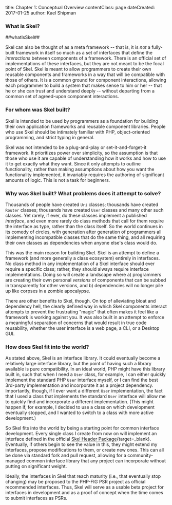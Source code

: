 title: Chapter 1: Conceptual Overview
contentClass: page
dateCreated: 2017-01-25
author: Kael Shipman

### What is Skel?

##whatIsSkel##

Skel can also be thought of as a meta framework -- that is, it is *not* a fully-built framework in itself so much as a set of interfaces that define the *interactions* between components of a framework. There is an official set of implementations of these interfaces, but they are not meant to be the focal point of Skel. Skel is meant to allow programmers to create their own reusable components and frameworks in a way that will be compatible with those of others. It is a common ground for component interactions, allowing each programmer to build a system that makes sense to him or her -- that he or she can trust and understand deeply -- without departing from a common set of agreed-upon component interactions.

### For whom was Skel built?

Skel is intended to be used by programmers as a foundation for building their own application frameworks and reusable component libraries. People who use Skel should be intimately familiar with PHP, object-oriented programming, and strict typing in general.

Skel was not intended to be a plug-and-play or set-it-and-forget-it framework. It prioritizes power over simplicity, so the assumption is that those who use it are capable of understanding how it works and how to use it to get exactly what they want. Since it only attempts to outline functionality, rather than making assumptions about how you want the functionality implemented, it invariably requires the authoring of significant amounts of logic. This is not a task for beginners.

### Why was Skel built? What problems does it attempt to solve?

Thousands of people have created `Uri` classes; thousands have created `Router` classes; thousands have created `User` classes and many other such classes. Yet rarely, if ever, do these classes implement a published *interface*, and even more rarely do class methods that call for them require the interface as type, rather than the class itself. So the world continues in its comedy of circles, with generation after generation of programmers all implementing incompatible classes that do the same thing, and all requiring their own classes as dependencies when anyone else's class would do.

This was the main reason for building Skel. Skel is an attempt to define a framework (and more generally a class ecosystem) entirely in interfaces. No class method in any implementation of a Skel interface should ever require a specific class; rather, they should always require interface implementations. Doing so will create a landscape where a) programmers are creating their own personal *versions* of components that can be subbed in transparently for other versions, and b) dependencies will no longer pile up like corpses in a zombie apocalypse.

There are other benefits to Skel, though. On top of alleviating bloat and dependency hell, the clearly defined way in which Skel components interact attempts to prevent the frustrating "magic" that often makes it feel like a framework is working against you. It was also built in an attempt to enforce a meaningful separation of concerns that would result in true code reusability, whether the user interface is a web page, a CLI, or a Desktop GUI.

### How does Skel fit into the world?

As stated above, Skel is an interface library. It could eventually become a relatively large interface library, but the point of having such a library available is pure compatibility. In an ideal world, PHP might have this library built in, such that when I need a `User` class, for example, I can either quickly implement the standard PHP `User` interface myself, or I can find the best 3rd-party implementation and incorporate it as a project dependency. Importantly, though, if I ever want a different `User` implementation, the fact that I used a class that implements the standard `User` interface will allow me to quickly find and incorporate a different implementation. (This might happen if, for example, I decided to use a class on which development eventually stopped, and I wanted to switch to a class with more active development.)

So Skel fits into the world by being a starting point for common interface development. Every single class I create from now on will implement an interface defined in the official [Skel Header Package](https://github.com/kael-shipman/skelphp-header){target=_blank}. Eventually, if others begin to see the value in this, they might extend my interfaces, propose modifications to them, or create new ones. This can all be done via standard fork and pull request, allowing for a community-managed common interface library that any project can incorporate without putting on significant weight.

Ideally, the interfaces in Skel that reach maturity (i.e., that eventually stop changing) may be proposed to the PHP-FIG PSR project as official recommended interfaces. Thus, Skel will serve as a usable beta project for interfaces in development and as a proof of concept when the time comes to submit interfaces as PSRs.

